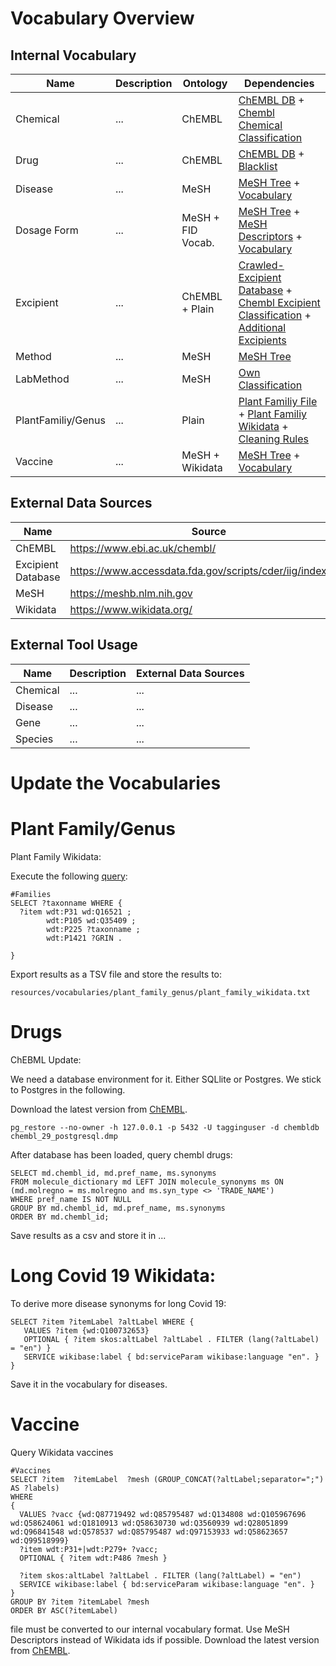 # Vocabulary Overview

## Internal Vocabulary
| Name | Description | Ontology | Dependencies | 
| ------ | ------ | ------ |  ------ | 
| Chemical | ... | ChEMBL | [ChEMBL DB](resources/vocabularies/drug/chembl29.csv) + [Chembl Chemical Classification](resources/vocabularies/chemical/chembl_chemicals.txt) |
| Drug | ... |  ChEMBL | [ChEMBL DB](resources/vocabularies/drug/chembl29.csv) + [Blacklist](resources/vocabularies/drug/chembl_blacklist.txt)|
| Disease | ... | MeSH | [MeSH Tree](resources/vocabularies/disease/mesh_tree_numbers.txt) + [Vocabulary](resources/vocabularies/disease/vocabulary.tsv)|
| Dosage Form | ... | MeSH + FID Vocab. | [MeSH Tree](resources/vocabularies/dosageform/mesh_tree_numbers.txt) + [MeSH Descriptors](resources/vocabularies/dosageform/mesh_descriptors.txt) + [Vocabulary](resources/vocabularies/dosageform/vocabulary.tsv) | 
| Excipient | ... | ChEMBL + Plain | [Crawled-Excipient Database](resources/vocabularies/excipient/excipient_database_2020.csv) + [Chembl Excipient Classification](resources/vocabularies/excipient/chembl_excipients.txt) + [Additional Excipients](resources/vocabularies/excipient/excpients_curated2021.txt) |
| Method | ... | MeSH |  [MeSH Tree](resources/vocabularies/method/mesh_tree_numbers.txt) |
| LabMethod | ... | MeSH  |  [Own Classification](resources/vocabularies/labmethod/method_classification.tsv) |
| PlantFamiliy/Genus | ... | Plain | [Plant Familiy File](resources/vocabularies/plant_family_genus/plant_families_2020.txt) + [Plant Familiy Wikidata](resources/vocabularies/plant_family_genus/plant_family_wikidata.txt) + [Cleaning Rules](resources/vocabularies/plant_family_genus/plant_specific_rules.txt)
| Vaccine | ... | MeSH + Wikidata |  [MeSH Tree](resources/vocabularies/vaccine/mesh_tree_numbers.txt) + [Vocabulary](resources/vocabularies/vaccine/vocabulary.tsv) | 

## External Data Sources
| Name | Source  | 
| ------ | ------ | 
| ChEMBL |  https://www.ebi.ac.uk/chembl/ | 
| Excipient Database | https://www.accessdata.fda.gov/scripts/cder/iig/index.cfm |
| MeSH | https://meshb.nlm.nih.gov  | 
| Wikidata | https://www.wikidata.org/ | 


## External Tool Usage
| Name | Description | External Data Sources | 
| ------ | ------ | ------ | 
| Chemical | ... | ... |
| Disease | ... | ... |
| Gene | ... | ... |
| Species | ... | ... |



# Update the Vocabularies

# Plant Family/Genus

Plant Family Wikidata:


Execute the following [query](https://query.wikidata.org/#%23Families%0ASELECT%20%3Ftaxonname%20WHERE%20%7B%0A%20%20%3Fitem%20wdt%3AP31%20wd%3AQ16521%20%3B%0A%20%20%20%20%20%20%20%20wdt%3AP105%20wd%3AQ35409%20%3B%0A%20%20%20%20%20%20%20%20wdt%3AP225%20%3Ftaxonname%20%3B%0A%20%20%20%20%20%20%20%20wdt%3AP1421%20%3FGRIN%20.%0A%20%20%0A%7D):
```
#Families
SELECT ?taxonname WHERE {
  ?item wdt:P31 wd:Q16521 ;
        wdt:P105 wd:Q35409 ;
        wdt:P225 ?taxonname ;
        wdt:P1421 ?GRIN .
  
}
```
Export results as a TSV file and store the results to:
```
resources/vocabularies/plant_family_genus/plant_family_wikidata.txt
```

# Drugs

ChEBML Update:

We need a database environment for it. 
Either SQLlite or Postgres. 
We stick to Postgres in the following.

Download the latest version from [ChEMBL](https://chembl.gitbook.io/chembl-interface-documentation/downloads).
```
pg_restore --no-owner -h 127.0.0.1 -p 5432 -U tagginguser -d chembldb chembl_29_postgresql.dmp
```

After database has been loaded, query chembl drugs:
```
SELECT md.chembl_id, md.pref_name, ms.synonyms
FROM molecule_dictionary md LEFT JOIN molecule_synonyms ms ON (md.molregno = ms.molregno and ms.syn_type <> 'TRADE_NAME')
WHERE pref_name IS NOT NULL
GROUP BY md.chembl_id, md.pref_name, ms.synonyms
ORDER BY md.chembl_id;
```

Save results as a csv and store it in ...

# Long Covid 19 Wikidata:
To derive more disease synonyms for long Covid 19:
```
SELECT ?item ?itemLabel ?altLabel WHERE {
   VALUES ?item {wd:Q100732653} 
   OPTIONAL { ?item skos:altLabel ?altLabel . FILTER (lang(?altLabel) = "en") }      
   SERVICE wikibase:label { bd:serviceParam wikibase:language "en". }     
}
```

Save it in the vocabulary for diseases.


# Vaccine
Query Wikidata vaccines
```
#Vaccines 
SELECT ?item  ?itemLabel  ?mesh (GROUP_CONCAT(?altLabel;separator=";") AS ?labels)
WHERE 
{
  VALUES ?vacc {wd:Q87719492 wd:Q85795487 wd:Q134808 wd:Q105967696 wd:Q58624061 wd:Q1810913 wd:Q58630730 wd:Q3560939 wd:Q28051899 wd:Q96841548 wd:Q578537 wd:Q85795487 wd:Q97153933 wd:Q58623657 wd:Q99518999} 
  ?item wdt:P31+|wdt:P279+ ?vacc;
  OPTIONAL { ?item wdt:P486 ?mesh }
  
  ?item skos:altLabel ?altLabel . FILTER (lang(?altLabel) = "en")       
  SERVICE wikibase:label { bd:serviceParam wikibase:language "en". }     
}
GROUP BY ?item ?itemLabel ?mesh
ORDER BY ASC(?itemLabel)
```

file must be converted to our internal vocabulary format. 
Use MeSH Descriptors instead of Wikidata ids if possible.
Download the latest version from [ChEMBL](https://chembl.gitbook.io/chembl-interface-documentation/downloads).